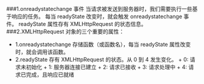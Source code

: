 ###1.onreadystatechange 事件
当请求被发送到服务器时，我们需要执行一些基于响应的任务。
每当 readyState 改变时，就会触发 onreadystatechange 事件。
readyState 属性存有 XMLHttpRequest 的状态信息。  
###2.XMLHttpRequest 对象的三个重要的属性：
* 1.onreadystatechange	   存储函数（或函数名），每当 readyState 属性改变时，就会调用该函数。
* 2.readyState             存有 XMLHttpRequest 的状态。从 0 到 4 发生变化。
                          + 0: 请求未初始化
                          + 1: 服务器连接已建立
                          + 2: 请求已接收
                          + 3: 请求处理中
                          + 4: 请求已完成，且响应已就绪
